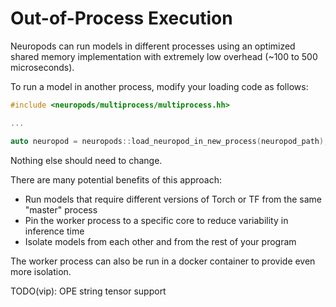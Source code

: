 # Out-of-Process Execution

Neuropods can run models in different processes using an optimized shared memory implementation with extremely low overhead (~100 to 500 microseconds).


To run a model in another process, modify your loading code as follows:

```cpp
#include <neuropods/multiprocess/multiprocess.hh>

...

auto neuropod = neuropods::load_neuropod_in_new_process(neuropod_path);
```

Nothing else should need to change.

There are many potential benefits of this approach:

- Run models that require different versions of Torch or TF from the same "master" process
- Pin the worker process to a specific core to reduce variability in inference time
- Isolate models from each other and from the rest of your program


The worker process can also be run in a docker container to provide even more isolation.


TODO(vip): OPE string tensor support
